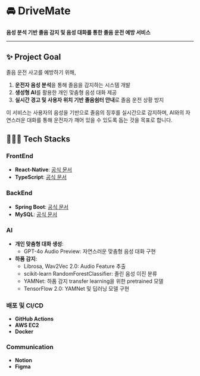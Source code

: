 # 🚘 DriveMate
**음성 분석 기반 졸음 감지 및 음성 대화를 통한 졸음 운전 예방 서비스**

---

## ✨ Project Goal
졸음 운전 사고를 예방하기 위해,
1. **운전자 음성 분석**을 통해 졸음을 감지하는 시스템 개발
2. **생성형 AI**를 활용한 개인 맞춤형 음성 대화 제공
3. **실시간 경고 및 사용자 위치 기반 졸음쉼터 안내**로 졸음 운전 상황 방지

이 서비스는 사용자의 음성을 기반으로 졸음의 징후를 실시간으로 감지하며, AI와의 자연스러운 대화를 통해 운전자가 깨어 있을 수 있도록 돕는 것을 목표로 합니다.



## 👩🏻‍💻 Tech Stacks         

### FrontEnd
- **React-Native**: [공식 문서](https://ko.legacy.reactjs.org/)
- **TypeScript**: [공식 문서](https://www.typescriptlang.org/ko/)

### BackEnd
- **Spring Boot**: [공식 문서](https://spring.io/projects/spring-boot)
- **MySQL**: [공식 문서](https://www.mysql.com)

### AI
- **개인 맞춤형 대화 생성**:
  - GPT-4o Audio Preview: 자연스러운 맞춤형 음성 대화 구현
- **하품 감지**:
  - Librosa, Wav2Vec 2.0: Audio Feature 추출
  - scikit-learn RandomForestClassifier: 졸린 음성 이진 분류
  - YAMNet: 하품 감지 transfer learning을 위한 pretrained 모델
  - TensorFlow 2.0: YAMNet 및 딥러닝 모델 구현

### 배포 및 CI/CD
- **GitHub Actions**
- **AWS EC2**
- **Docker**

### Communication
- **Notion**
- **Figma**

<br/>